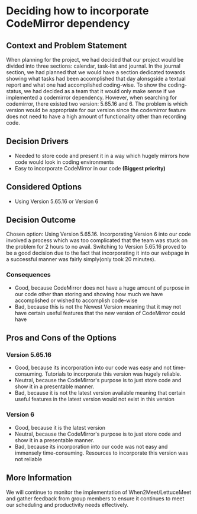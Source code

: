 # Deciding how to incorporate CodeMirror dependency

## Context and Problem Statement

When planning for the project, we had decided that our project would be divided into three sections: calendar, task-list and journal.
In the journal section, we had planned that we would have a section dedicated towards showing what tasks had been accomplished that day alonsgside a textual report and what one had accomplished coding-wise.
To show the coding-status, we had decided as a team that it would only make sense if we implemented a codemirror dependency.
However, when searching for codemirror, there existed two version: 5.65.16 and 6. The problem is which version would be appropriate for our version since
the codemirror feature does not need to have a high amount of functionality other than recording code.

## Decision Drivers

* Needed to store code and present it in a way which hugely mirrors how code would look in coding environments
* Easy to incorporate CodeMirror in our code **(Biggest priority)**


## Considered Options

* Using Version 5.65.16 or Version 6

## Decision Outcome

Chosen option: Using Version 5.65.16. Incorporating Version 6 into our code involved a process which was too complicated that the team was stuck on the problem for 2 hours
to no avail. Switching to Version 5.65.16 proved to be a good decision due to the fact that incorporating it into our webpage in a successful manner was fairly simply(only took 20 minutes).

### Consequences

* Good, because CodeMirror does not have a huge amount of purpose in our code other than storing and showing how much we have accomplished  or wished to accomplish code-wise
* Bad, because this is not the Newest Version meaning that it may not have certain useful features that the new version of CodeMirror could have

## Pros and Cons of the Options

### Version 5.65.16
* Good, because its incorporation into our code was easy and not time-consuming. Tutorials to incorporate this version was hugely reliable.
* Neutral, because the CodeMirror's purpose is to just store code and show it in a presentable manner. 
* Bad, because it is not the latest version available meaning that certain useful features in the latest version would not exist in this version

### Version 6

* Good, because it is the latest version
* Neutral, because the CodeMirror's purpose is to just store code and show it in a presentable manner. 
* Bad,  because its incorporation into our code was not easy and immensely time-consuming. Resources to incorporate this version was not reliable


## More Information

We will continue to monitor the implementation of When2Meet/LettuceMeet and gather feedback from group members to ensure it continues to meet our scheduling and productivity needs effectively. 
